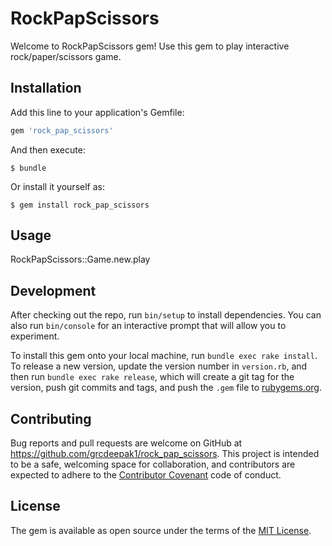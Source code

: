 # RockPapScissors

Welcome to RockPapScissors gem! Use this gem to play interactive rock/paper/scissors game.

## Installation

Add this line to your application's Gemfile:

```ruby
gem 'rock_pap_scissors'
```

And then execute:

    $ bundle

Or install it yourself as:

    $ gem install rock_pap_scissors

## Usage

RockPapScissors::Game.new.play

## Development

After checking out the repo, run `bin/setup` to install dependencies. You can also run `bin/console` for an interactive prompt that will allow you to experiment.

To install this gem onto your local machine, run `bundle exec rake install`. To release a new version, update the version number in `version.rb`, and then run `bundle exec rake release`, which will create a git tag for the version, push git commits and tags, and push the `.gem` file to [rubygems.org](https://rubygems.org).

## Contributing

Bug reports and pull requests are welcome on GitHub at https://github.com/grcdeepak1/rock_pap_scissors. This project is intended to be a safe, welcoming space for collaboration, and contributors are expected to adhere to the [Contributor Covenant](http://contributor-covenant.org) code of conduct.


## License

The gem is available as open source under the terms of the [MIT License](http://opensource.org/licenses/MIT).

